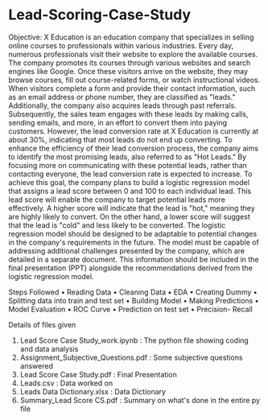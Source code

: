 # Lead-Scoring-Case-Study
Objective:
X Education is an education company that specializes in selling online courses to professionals within various industries. Every day, numerous professionals visit their website to explore the available courses. The company promotes its courses through various websites and search engines like Google. Once these visitors arrive on the website, they may browse courses, fill out course-related forms, or watch instructional videos.
When visitors complete a form and provide their contact information, such as an email address or phone number, they are classified as "leads." Additionally, the company also acquires leads through past referrals. Subsequently, the sales team engages with these leads by making calls, sending emails, and more, in an effort to convert them into paying customers. However, the lead conversion rate at X Education is currently at about 30%, indicating that most leads do not end up converting.
To enhance the efficiency of their lead conversion process, the company aims to identify the most promising leads, also referred to as "Hot Leads." By focusing more on communicating with these potential leads, rather than contacting everyone, the lead conversion rate is expected to increase.
To achieve this goal, the company plans to build a logistic regression model that assigns a lead score between 0 and 100 to each individual lead. This lead score will enable the company to target potential leads more effectively. A higher score will indicate that the lead is "hot," meaning they are highly likely to convert. On the other hand, a lower score will suggest that the lead is "cold" and less likely to be converted.
The logistic regression model should be designed to be adaptable to potential changes in the company's requirements in the future. The model must be capable of addressing additional challenges presented by the company, which are detailed in a separate document. This information should be included in the final presentation (PPT) alongside the recommendations derived from the logistic regression model.


Steps Followed
•	Reading Data
•	Cleaning Data
•	EDA
•	Creating Dummy
•	Splitting data into train and test set
•	Building Model
•	Making Predictions
•	Model Evaluation
•	ROC Curve
•	Prediction on test set
•	Precision- Recall


Details of files given
1.	Lead Score Case Study_work.ipynb : The python file showing coding and data analysis
2.	Assignment_Subjective_Questions.pdf : Some subjective questions answered
3.	Lead Score Case Study.pdf : Final Presentation
4.	Leads.csv : Data worked on
5.	Leads Data Dictionary.xlsx : Data Dictionary
6.	Summary_Lead Score CS.pdf : Summary on what's done in the entire py file
